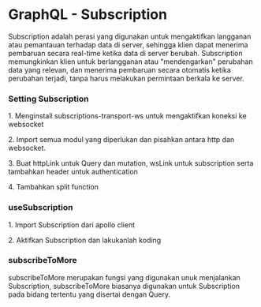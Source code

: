 <h1>GraphQL - Subscription</h1>
<p>Subscription adalah perasi yang digunakan untuk mengaktifkan langganan atau pemantauan terhadap data di server, sehingga klien dapat menerima pembaruan secara real-time ketika data di server berubah. Subscription memungkinkan klien untuk berlangganan atau "mendengarkan" perubahan data yang relevan, dan menerima pembaruan secara otomatis ketika perubahan terjadi, tanpa harus melakukan permintaan berkala ke server.</p>
<h3>Setting Subscription</h3>
<p>1. Menginstall subscriptions-transport-ws untuk mengaktifkan koneksi ke websocket</p>
<p>2. Import semua modul yang diperlukan dan pisahkan antara http dan websocket.</p>
<p>3. Buat httpLink untuk Query dan mutation, wsLink untuk subscription serta tambahkan header untuk authentication</p>
<p>4. Tambahkan split function </p>
<h3>useSubscription</h3>
<p>1. Import Subscription dari apollo client </p>
<p>2. Aktifkan Subscription dan lakukanlah koding </p>
<h3>subscribeToMore</h3>
<p>subscribeToMore merupakan fungsi yang digunakan unuk  menjalankan Subscription, subscribeToMore biasanya digunakan untuk Subscription pada bidang tertentu yang disertai dengan Query. </p>
